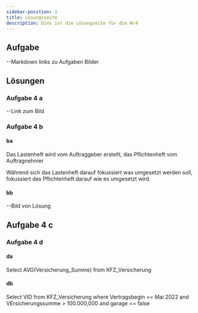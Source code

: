 ```yaml
---
sidebar-position: 2
title: Lösungsseite
description: Dies ist die Lösungseite für die Nr4
---
```


## Aufgabe

--Markdown links zu Aufgaben Bilder

## Lösungen 

### Aufgabe 4 a

--Link zum Bild

### Aufgabe 4 b
#### ba
Das Lastenheft wird vom Auftraggeber erstellt, das Pflichtenheft vom Auftragnehmer 

Während sich das Lastenheft darauf fokussiert was umgesetzt werden soll, fokussiert das Pflichtenheft darauf wie es umgesetzt wird 

#### bb

--Bild von Lösung 


## Aufgabe 4 c 

### Aufgabe 4 d
#### da
Select AVG(Versicherung_Summe) from KFZ_Versicherung 

#### db

Select VID from KFZ_Versicherung where Vertragsbegin == Mai 2022 and VErsicherungssumme > 100.000,000 and garage == false 
